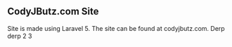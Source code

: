## CodyJButz.com Site

Site is made using Laravel 5. The site can be found at codyjbutz.com.
Derp derp
2
3

